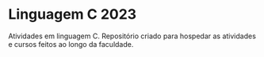 # Linguagem C 2023
 Atividades em linguagem C.
 Repositório criado para hospedar as atividades e cursos feitos ao longo da faculdade.
